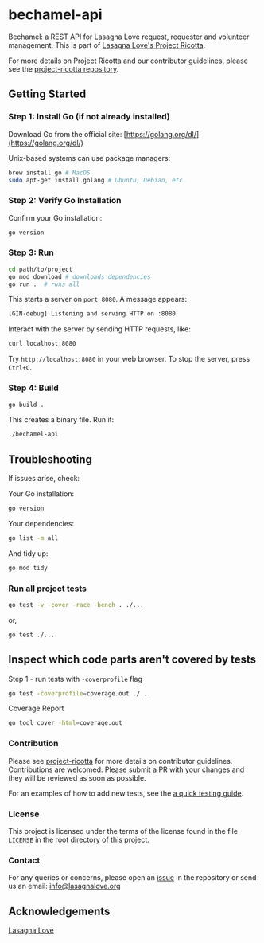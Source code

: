 # bechamel-api

Bechamel: a REST API for Lasagna Love request, requester and volunteer management. This is part of [Lasagna Love's Project Ricotta](https://lasagnalove.org/).

For more details on Project Ricotta and our contributor guidelines, please see the [project-ricotta repository](https://github.com/Lasagna-Love-Portal/project-ricotta).

## Getting Started

### Step 1: Install Go (if not already installed)

Download Go from the official site: [https://golang.org/dl/](https://golang.org/dl/)

Unix-based systems can use package managers:

```bash
brew install go # MacOS
sudo apt-get install golang # Ubuntu, Debian, etc.
```

### Step 2: Verify Go Installation

Confirm your Go installation:

```bash
go version
```

### Step 3: Run

```bash
cd path/to/project
go mod download # downloads dependencies
go run .  # runs all
```

This starts a server on `port 8080`. A message appears:

```bash
[GIN-debug] Listening and serving HTTP on :8080
```

Interact with the server by sending HTTP requests, like:

```bash
curl localhost:8080
```

Try `http://localhost:8080` in your web browser. To stop the server, press `Ctrl+C`.

### Step 4: Build

```bash
go build .
```

This creates a binary file. Run it:

```bash
./bechamel-api
```

## Troubleshooting

If issues arise, check:

Your Go installation:

```bash
go version
```

Your dependencies:

```bash
go list -m all
```

And tidy up:

```bash
go mod tidy
```

### Run all project tests

```bash
go test -v -cover -race -bench . ./...
```

or,

```bash
go test ./...
```

## Inspect which code parts aren't covered by tests

Step 1 - run tests with `-coverprofile` flag

```bash
go test -coverprofile=coverage.out ./...
```

Coverage Report

```bash
go tool cover -html=coverage.out
```

### Contribution

Please see [project-ricotta](https://github.com/Lasagna-Love-Portal/project-ricotta) for more details on contributor guidelines. Contributions are welcomed. Please submit a PR with your changes and they will be reviewed as soon as possible.

For an examples of how to add new tests, see the [a quick testing guide](./documentation/TESTING.md).

### License

This project is licensed under the terms of the license found in the file [`LICENSE`](LICENSE) in the root directory of this project.

### Contact

For any queries or concerns, please open an [issue](https://github.com/Lasagna-Love-Portal/bechamel-api/issues) in the repository or send us an email: [info@lasagnalove.org](mailto:info@lasagnalove.org)

## Acknowledgements

[Lasagna Love ](https://lasagnalove.org/)
